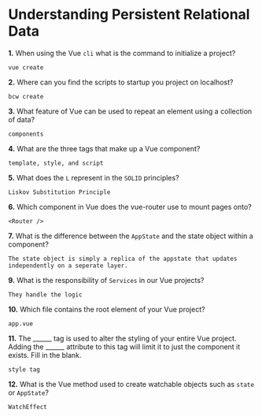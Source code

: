 # Understanding Persistent Relational Data

**1.** When using the Vue `cli` what is the command to initialize a project?
<!-- enter you answer in the space below -->
```
vue create
```
**2.** Where can you find the scripts to startup you project on localhost?
<!-- enter you answer in the space below -->
```
bcw create
```
**3.** What feature of Vue can be used to repeat an element using a collection of data?
<!-- enter you answer in the space below -->
```
components
```
**4.** What are the three tags that make up a Vue component?
<!-- enter you answer in the space below -->
```
template, style, and script
```
**5.** What does the `L` represent in the `SOLID` principles?
<!-- enter you answer in the space below -->
```
Liskov Substitution Principle
```
**6.** Which component in Vue does the vue-router use to mount pages onto?
<!-- enter you answer in the space below -->
```
<Router />
```
**7.** What is the difference between the `AppState` and the state object within a component?
<!-- enter you answer in the space below -->
```
The state object is simply a replica of the appstate that updates independently on a seperate layer.
```
**9.** What is the responsibility of `Services` in our Vue projects?
<!-- enter you answer in the space below -->
```
They handle the logic
```
**10.** Which file contains the root element of your Vue project?
<!-- enter you answer in the space below -->
```
app.vue
```
**11.** The ______ tag is used to alter the styling of your entire Vue project.  Adding the ______ attribute to this tag will limit it to just the component it exists.  Fill in the blank.
<!-- enter you answer in the space below -->
```
style tag
```
**12.** What is the Vue method used to create watchable objects such as `state` or `AppState`?
<!-- enter you answer in the space below -->
```
WatchEffect
```